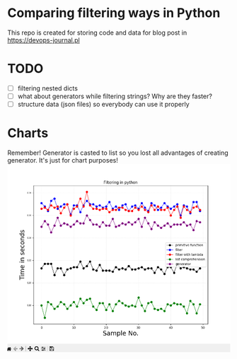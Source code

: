 # Comparing filtering ways in Python
This repo is created for storing code and data for blog post in https://devops-journal.pl

# TODO
-[ ] filtering nested dicts
-[ ] what about generators while filtering strings? Why are they faster?
-[ ] structure data (json files) so everybody can use it properly

# Charts
Remember! Generator is casted to list so you lost all advantages of creating generator. It's just for chart purposes!
<img src="Screens/largest_data.PNG">

